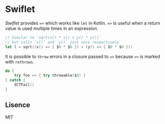 # Swiflet

_Swiflet_ provides `=>` which works like `let` in Kotlin. `=>` is useful when a return value is used multiple times in an expression.

```swift
// Similar to `sqrt(x() * x() + y() * y())`
// but calls `x()` and `y()` just once respectively
let l = sqrt((x() => { $0 * $0 }) + (y() => { $0 * $0 }))
```

It is possible to `throw` errors in a closure passed to `=>` because `=>` is marked with `rethrows`.

```swift
do {
    try foo => { try throwable($0) }
} catch {
    XCTFail()
}
```

## Lisence

MIT
